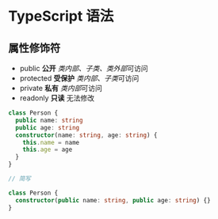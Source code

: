 # TypeScript 语法

## 属性修饰符

- public **公开** *类内部、子类、类外部*可访问
- protected **受保护** *类内部、子类*可访问
- private **私有** *类内部*可访问
- readonly **只读** 无法修改

```ts
class Person {
  public name: string
  public age: string
  constructor(name: string, age: string) {
    this.name = name
    this.age = age
  }
}

// 简写

class Person {
  constructor(public name: string, public age: string) {}
}
```
